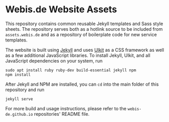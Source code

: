 # Webis.de Website Assets

This repository contains common reusable Jekyll templates and Sass
style sheets. The repository serves both as a hotlink source to
be included from `assets.webis.de` and as a repository of
boilerplate code for new service templates.

The website is built using [Jekyll](https://jekyllrb.com/docs/) and uses
[UIkit](https://getuikit.com/) as a CSS framework as well as a few additional
JavaScript libraries. To install Jekyll, UIkit, and all JavaScript dependencies
on your system, run

    sudo apt install ruby ruby-dev build-essential jekyll npm
    npm install

After Jekyll and NPM are installed, you can `cd` into the main folder of this
repository and run

    jekyll serve

For more build and usage instructions, please refer to the `webis-de.github.io`
repositories' README file.
